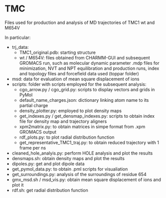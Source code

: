 # TMC
Files used for production and analysis of MD trajectories of TMC1 wt and M654V

In particular:
 - trj_data:
    - TMC1_original.pdb: starting structure
    - wt / M654V: files obtained from CHARMM-GUI and subsequent GROMACS run, such as molecular dynamic parameter .mdp 
                  files for minimization, NVT and NPT equilibration and production runs, index and topology files and                      forcefield data used (toppar folder)
 - msd: data for evaluation of mean square displacement of ions
 - scripts: folder with scripts employed for the subsequent analysis:
    - cgo_arrow.py / cgo_grid.py: scripts to display vectors and grids in PyMol
    - default_name_charges.json: dictionary linking atom name to its partial charge
    - density_plotter.py: employed to plot density maps
    - get_indexes.py / get_densmap_indexes.py: scripts to obtain index file for density map and trajectory aligners
    - xpm2matrix.py: to obtain matrices in simpe format from .xpm GROMACS output
    - rdf_plots.py: to plot radial distribution function
    - get_representative_TMC1_traj.py: to obtain reduced trajectory with 1 frame per ns
 - cleaned_hole_analyis.py: perform HOLE analysis and plot the results
 - densmaps.sh: obtain density maps and plot the results
 - dipoles.py: get and plot dipole data
 - get_pymol_data.py: to obtain .pml scripts for visualiation
 - get_surroundings.py: analysis of the surroundings of residue 654
 -  gmx_msd.sh / msd_vis.py: obtain mean square displacement of ions and plot it
 -  rdf.sh: get radial distribution function
